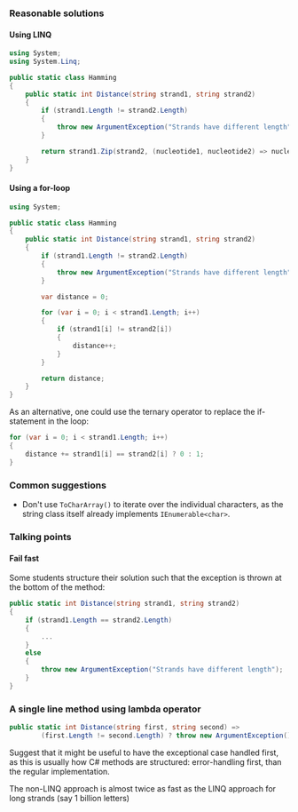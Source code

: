 ### Reasonable solutions

#### Using LINQ

```csharp
using System;
using System.Linq;

public static class Hamming
{
    public static int Distance(string strand1, string strand2)
    {
        if (strand1.Length != strand2.Length)
        {
            throw new ArgumentException("Strands have different length");
        }

        return strand1.Zip(strand2, (nucleotide1, nucleotide2) => nucleotide1 == nucleotide2 ? 0 : 1).Sum();
    }
}
```

#### Using a for-loop

```csharp
using System;

public static class Hamming
{
    public static int Distance(string strand1, string strand2)
    {
        if (strand1.Length != strand2.Length)
        {
            throw new ArgumentException("Strands have different length");
        }

        var distance = 0;

        for (var i = 0; i < strand1.Length; i++)
        {
            if (strand1[i] != strand2[i])
            {
                distance++;
            }
        }

        return distance;
    }
}
```

As an alternative, one could use the ternary operator to replace the if-statement in the loop:

```csharp
for (var i = 0; i < strand1.Length; i++)
{
    distance += strand1[i] == strand2[i] ? 0 : 1;
}
```

### Common suggestions

- Don't use `ToCharArray()` to iterate over the individual characters, as the string class itself already implements `IEnumerable<char>`.

### Talking points

#### Fail fast

Some students structure their solution such that the exception is thrown at the bottom of the method:

```csharp
public static int Distance(string strand1, string strand2)
{
    if (strand1.Length == strand2.Length)
    {
        ...
    }
    else
    {
        throw new ArgumentException("Strands have different length");
    }
}
```

### A single line method using lambda operator

```csharp
public static int Distance(string first, string second) =>
        (first.Length != second.Length) ? throw new ArgumentException() : (first.Length - Enumerable.Range(0, first.Length-1).Count(index => first[index] == second[index]));
```

Suggest that it might be useful to have the exceptional case handled first, as this is usually how C# methods are structured: error-handling first, than the regular implementation.

The non-LINQ approach is almost twice as fast as the LINQ approach for long strands (say 1 billion letters)

